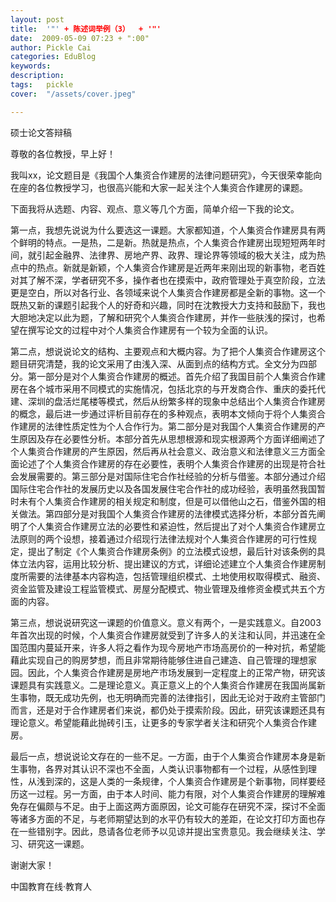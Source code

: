 ```yaml
---
layout: post  
title:  '"' + 陈述词举例（3）  + '"'
date:  2009-05-09 07:23 + ":00" 
author: Pickle Cai  
categories: EduBlog  
keywords: 
description:   
tags:	pickle   
cover:  "/assets/cover.jpeg"  

---  
```

    
硕士论文答辩稿



尊敬的各位教授，早上好！



我叫xx，论文题目是《我国个人集资合作建房的法律问题研究》，今天很荣幸能向在座的各位教授学习，也很高兴能和大家一起关注个人集资合作建房的课题。



下面我将从选题、内容、观点、意义等几个方面，简单介绍一下我的论文。



第一点，我想先说说为什么要选这一课题。大家都知道，个人集资合作建房具有两个鲜明的特点。一是热，二是新。热就是热点，个人集资合作建房出现短短两年时间，就引起金融界、法律界、房地产界、政界、理论界等领域的极大关注，成为热点中的热点。新就是新颖，个人集资合作建房是近两年来刚出现的新事物，老百姓对其了解不深，学者研究不多，操作者也在摸索中，政府管理处于真空阶段，立法更是空白，所以对各行业、各领域来说个人集资合作建房都是全新的事物。这一个既热又新的课题引起我个人的好奇和兴趣，同时在沈教授大力支持和鼓励下，我也大胆地决定以此为题，了解和研究个人集资合作建房，并作一些肤浅的探讨，也希望在撰写论文的过程中对个人集资合作建房有一个较为全面的认识。



第二点，想说说论文的结构、主要观点和大概内容。为了把个人集资合作建房这个题目研究清楚，我的论文采用了由浅入深、从面到点的结构方式。全文分为四部分。第一部分是对个人集资合作建房的概述。首先介绍了我国目前个人集资合作建房在各个城市采用不同模式的实施情况，包括北京的与开发商合作、重庆的委托代建、深圳的盘活烂尾楼等模式，然后从纷繁多样的现象中总结出个人集资合作建房的概念，最后进一步通过评析目前存在的多种观点，表明本文倾向于将个人集资合作建房的法律性质定性为个人合作行为。第二部分是对我国个人集资合作建房的产生原因及存在必要性分析。本部分首先从思想根源和现实根源两个方面详细阐述了个人集资合作建房的产生原因，然后再从社会意义、政治意义和法律意义三方面全面论述了个人集资合作建房的存在必要性，表明个人集资合作建房的出现是符合社会发展需要的。第三部分是对国际住宅合作社经验的分析与借鉴。本部分通过介绍国际住宅合作社的发展历史以及各国发展住宅合作社的成功经验，表明虽然我国暂时未有个人集资合作建房的相关规定和制度，但是可以借他山之石，借鉴外国的相关做法。第四部分是对我国个人集资合作建房的法律模式选择分析，本部分首先阐明了个人集资合作建房立法的必要性和紧迫性，然后提出了对个人集资合作建房立法原则的两个设想，接着通过介绍现行法律法规对个人集资合作建房的可行性规定，提出了制定《个人集资合作建房条例》的立法模式设想，最后针对该条例的具体立法内容，运用比较分析、提出建议的方式，详细论述建立个人集资合作建房制度所需要的法律基本内容构造，包括管理组织模式、土地使用权取得模式、融资、资金监管及建设工程监管模式、房屋分配模式、物业管理及维修资金模式共五个方面的内容。



第三点，想说说研究这一课题的价值意义。意义有两个，一是实践意义。自2003年首次出现的时候，个人集资合作建房就受到了许多人的关注和认同，并迅速在全国范围内蔓延开来，许多人将之看作为现今房地产市场高房价的一种对抗，希望能藉此实现自己的购房梦想，而且非常期待能够住进自己建造、自己管理的理想家园。因此，个人集资合作建房是房地产市场发展到一定程度上的正常产物，研究该课题具有实践意义。二是理论意义。真正意义上的个人集资合作建房在我国尚属新生事物，既无成功先例，也无明确而完善的法律指引，因此无论对于政府主管部门而言，还是对于合作建房者们来说，都仍处于摸索阶段。因此，研究该课题还具有理论意义。希望能藉此抛砖引玉，让更多的专家学者关注和研究个人集资合作建房。



 最后一点，想说说论文存在的一些不足。一方面，由于个人集资合作建房本身是新生事物，各界对其认识不深也不全面，人类认识事物都有一个过程，从感性到理性，从浅到深的，这是人类的一条规律，个人集资合作建房是个新事物，同样要经历这一过程。另一方面，由于本人时间、能力有限，对个人集资合作建房的理解难免存在偏颇与不足。由于上面这两方面原因，论文可能存在研究不深，探讨不全面等诸多方面的不足，与老师期望达到的水平仍有较大的差距，在论文打印方面也存在一些错别字。因此，恳请各位老师予以见谅并提出宝贵意见。我会继续关注、学习、研究这一课题。



谢谢大家！



		    
 中国教育在线·教育人

